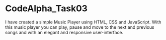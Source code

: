 # CodeAlpha_Task03
I have created a simple Music Player using HTML, CSS and JavaScript. With this music player you can play, pause and move to the next and previous songs and with an elegant and responsive user-interface.
